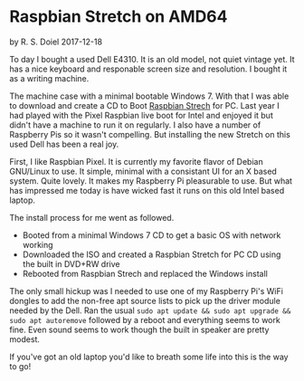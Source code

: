 
# Raspbian Stretch on AMD64

by R. S. Doiel 2017-12-18

To day I bought a used Dell E4310. It is an old model, not quiet vintage
yet.  It has a nice keyboard and responable screen size and resolution. I
bought it as a writing machine.

The machine case with a minimal bootable Windows 7. With that I was able
to download and create a CD to Boot [Raspbian Strech](https://www.raspberrypi.org/blog/raspbian-stretch/) for PC. Last year I had played with the
Pixel Raspbian live boot for Intel and enjoyed it but didn't have a machine
to run it on regularly. I also have a number of Raspberry Pis so it wasn't
compelling. But installing the new Stretch on this used Dell has been a
real joy.

First, I like Raspbian Pixel. It is currently my favorite flavor of Debian 
GNU/Linux to use. It simple, minimal with a consistant UI for an X based 
system. Quite lovely. It makes my Raspberry Pi pleasurable to use.  But 
what has impressed me today is have wicked fast it runs on this old 
Intel based laptop. 

The install process for me went as followed.

+ Booted from a minimal Windows 7 CD to get a basic OS with network working
+ Downloaded the ISO and created a Raspbian Stretch for PC CD using the built in DVD+RW drive
+ Rebooted from Raspbian Strech and replaced the Windows install

The only small hickup was I needed to use one of my Raspberry Pi's 
WiFi dongles to add the non-free apt source lists to pick up the driver 
module needed by the Dell. Ran the usual `sudo apt update && sudo apt upgrade && sudo apt autoremove` followed by a reboot and everything seems to 
work fine. Even sound seems to work though the built in speaker are pretty
modest.

If you've got an old laptop you'd like to breath some life into this is
the way to go!

